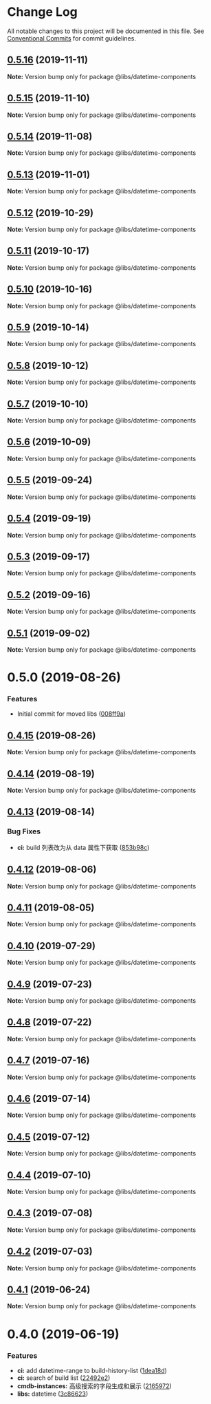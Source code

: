 # Change Log

All notable changes to this project will be documented in this file.
See [Conventional Commits](https://conventionalcommits.org) for commit guidelines.

## [0.5.16](https://git.easyops.local/anyclouds/next-libs/compare/@libs/datetime-components@0.5.15...@libs/datetime-components@0.5.16) (2019-11-11)

**Note:** Version bump only for package @libs/datetime-components

## [0.5.15](https://git.easyops.local/anyclouds/next-libs/compare/@libs/datetime-components@0.5.14...@libs/datetime-components@0.5.15) (2019-11-10)

**Note:** Version bump only for package @libs/datetime-components

## [0.5.14](https://git.easyops.local/anyclouds/next-libs/compare/@libs/datetime-components@0.5.13...@libs/datetime-components@0.5.14) (2019-11-08)

**Note:** Version bump only for package @libs/datetime-components

## [0.5.13](https://git.easyops.local/anyclouds/next-libs/compare/@libs/datetime-components@0.5.12...@libs/datetime-components@0.5.13) (2019-11-01)

**Note:** Version bump only for package @libs/datetime-components

## [0.5.12](https://git.easyops.local/anyclouds/next-libs/compare/@libs/datetime-components@0.5.11...@libs/datetime-components@0.5.12) (2019-10-29)

**Note:** Version bump only for package @libs/datetime-components

## [0.5.11](https://git.easyops.local/anyclouds/next-libs/compare/@libs/datetime-components@0.5.10...@libs/datetime-components@0.5.11) (2019-10-17)

**Note:** Version bump only for package @libs/datetime-components

## [0.5.10](https://git.easyops.local/anyclouds/next-libs/compare/@libs/datetime-components@0.5.9...@libs/datetime-components@0.5.10) (2019-10-16)

**Note:** Version bump only for package @libs/datetime-components

## [0.5.9](https://git.easyops.local/anyclouds/next-libs/compare/@libs/datetime-components@0.5.8...@libs/datetime-components@0.5.9) (2019-10-14)

**Note:** Version bump only for package @libs/datetime-components

## [0.5.8](https://git.easyops.local/anyclouds/next-libs/compare/@libs/datetime-components@0.5.7...@libs/datetime-components@0.5.8) (2019-10-12)

**Note:** Version bump only for package @libs/datetime-components

## [0.5.7](https://git.easyops.local/anyclouds/next-libs/compare/@libs/datetime-components@0.5.6...@libs/datetime-components@0.5.7) (2019-10-10)

**Note:** Version bump only for package @libs/datetime-components

## [0.5.6](https://git.easyops.local/anyclouds/next-libs/compare/@libs/datetime-components@0.5.5...@libs/datetime-components@0.5.6) (2019-10-09)

**Note:** Version bump only for package @libs/datetime-components

## [0.5.5](https://git.easyops.local/anyclouds/next-libs/compare/@libs/datetime-components@0.5.4...@libs/datetime-components@0.5.5) (2019-09-24)

**Note:** Version bump only for package @libs/datetime-components

## [0.5.4](https://git.easyops.local/anyclouds/next-libs/compare/@libs/datetime-components@0.5.3...@libs/datetime-components@0.5.4) (2019-09-19)

**Note:** Version bump only for package @libs/datetime-components

## [0.5.3](https://git.easyops.local/anyclouds/next-libs/compare/@libs/datetime-components@0.5.2...@libs/datetime-components@0.5.3) (2019-09-17)

**Note:** Version bump only for package @libs/datetime-components

## [0.5.2](https://git.easyops.local/anyclouds/next-libs/compare/@libs/datetime-components@0.5.1...@libs/datetime-components@0.5.2) (2019-09-16)

**Note:** Version bump only for package @libs/datetime-components

## [0.5.1](https://git.easyops.local/anyclouds/next-libs/compare/@libs/datetime-components@0.5.0...@libs/datetime-components@0.5.1) (2019-09-02)

**Note:** Version bump only for package @libs/datetime-components

# 0.5.0 (2019-08-26)

### Features

- Initial commit for moved libs ([008ff9a](https://git.easyops.local/anyclouds/brick-next/commits/008ff9a))

## [0.4.15](https://git.easyops.local/anyclouds/brick-next/compare/@libs/datetime-components@0.4.14...@libs/datetime-components@0.4.15) (2019-08-26)

**Note:** Version bump only for package @libs/datetime-components

## [0.4.14](https://git.easyops.local/anyclouds/brick-next/compare/@libs/datetime-components@0.4.13...@libs/datetime-components@0.4.14) (2019-08-19)

**Note:** Version bump only for package @libs/datetime-components

## [0.4.13](https://git.easyops.local/anyclouds/brick-next/compare/@libs/datetime-components@0.4.12...@libs/datetime-components@0.4.13) (2019-08-14)

### Bug Fixes

- **ci:** build 列表改为从 data 属性下获取 ([853b98c](https://git.easyops.local/anyclouds/brick-next/commits/853b98c))

## [0.4.12](https://git.easyops.local/anyclouds/brick-next/compare/@libs/datetime-components@0.4.11...@libs/datetime-components@0.4.12) (2019-08-06)

**Note:** Version bump only for package @libs/datetime-components

## [0.4.11](https://git.easyops.local/anyclouds/brick-next/compare/@libs/datetime-components@0.4.10...@libs/datetime-components@0.4.11) (2019-08-05)

**Note:** Version bump only for package @libs/datetime-components

## [0.4.10](https://git.easyops.local/anyclouds/brick-next/compare/@libs/datetime-components@0.4.9...@libs/datetime-components@0.4.10) (2019-07-29)

**Note:** Version bump only for package @libs/datetime-components

## [0.4.9](https://git.easyops.local/anyclouds/brick-next/compare/@libs/datetime-components@0.4.8...@libs/datetime-components@0.4.9) (2019-07-23)

**Note:** Version bump only for package @libs/datetime-components

## [0.4.8](https://git.easyops.local/anyclouds/brick-next/compare/@libs/datetime-components@0.4.7...@libs/datetime-components@0.4.8) (2019-07-22)

**Note:** Version bump only for package @libs/datetime-components

## [0.4.7](https://git.easyops.local/anyclouds/brick-next/compare/@libs/datetime-components@0.4.6...@libs/datetime-components@0.4.7) (2019-07-16)

**Note:** Version bump only for package @libs/datetime-components

## [0.4.6](https://git.easyops.local/anyclouds/brick-next/compare/@libs/datetime-components@0.4.5...@libs/datetime-components@0.4.6) (2019-07-14)

**Note:** Version bump only for package @libs/datetime-components

## [0.4.5](https://git.easyops.local/anyclouds/brick-next/compare/@libs/datetime-components@0.4.4...@libs/datetime-components@0.4.5) (2019-07-12)

**Note:** Version bump only for package @libs/datetime-components

## [0.4.4](https://git.easyops.local/anyclouds/brick-next/compare/@libs/datetime-components@0.4.3...@libs/datetime-components@0.4.4) (2019-07-10)

**Note:** Version bump only for package @libs/datetime-components

## [0.4.3](https://git.easyops.local/anyclouds/brick-next/compare/@libs/datetime-components@0.4.2...@libs/datetime-components@0.4.3) (2019-07-08)

**Note:** Version bump only for package @libs/datetime-components

## [0.4.2](https://git.easyops.local/anyclouds/brick-next/compare/@libs/datetime-components@0.4.1...@libs/datetime-components@0.4.2) (2019-07-03)

**Note:** Version bump only for package @libs/datetime-components

## [0.4.1](https://git.easyops.local/anyclouds/brick-next/compare/@libs/datetime-components@0.4.0...@libs/datetime-components@0.4.1) (2019-06-24)

**Note:** Version bump only for package @libs/datetime-components

# 0.4.0 (2019-06-19)

### Features

- **ci:** add datetime-range to build-history-list ([1dea18d](https://git.easyops.local/anyclouds/brick-next/commits/1dea18d))
- **ci:** search of build list ([22492e2](https://git.easyops.local/anyclouds/brick-next/commits/22492e2))
- **cmdb-instances:** 高级搜索的字段生成和展示 ([2165972](https://git.easyops.local/anyclouds/brick-next/commits/2165972))
- **libs:** datetime ([3c86623](https://git.easyops.local/anyclouds/brick-next/commits/3c86623))
